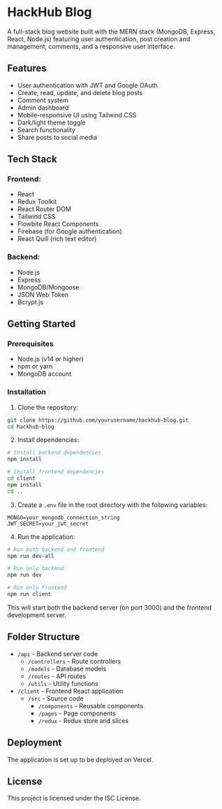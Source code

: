 # HackHub Blog

A full-stack blog website built with the MERN stack (MongoDB, Express, React, Node.js) featuring user authentication, post creation and management, comments, and a responsive user interface.

## Features

- User authentication with JWT and Google OAuth
- Create, read, update, and delete blog posts
- Comment system
- Admin dashboard
- Mobile-responsive UI using Tailwind CSS
- Dark/light theme toggle
- Search functionality
- Share posts to social media

## Tech Stack

### Frontend:

- React
- Redux Toolkit
- React Router DOM
- Tailwind CSS
- Flowbite React Components
- Firebase (for Google authentication)
- React Quill (rich text editor)

### Backend:

- Node.js
- Express
- MongoDB/Mongoose
- JSON Web Token
- Bcrypt.js

## Getting Started

### Prerequisites

- Node.js (v14 or higher)
- npm or yarn
- MongoDB account

### Installation

1. Clone the repository:

```bash
git clone https://github.com/yourusername/hackhub-blog.git
cd hackhub-blog
```

2. Install dependencies:

```bash
# Install backend dependencies
npm install

# Install frontend dependencies
cd client
npm install
cd ..
```

3. Create a `.env` file in the root directory with the following variables:

```
MONGO=your_mongodb_connection_string
JWT_SECRET=your_jwt_secret
```

4. Run the application:

```bash
# Run both backend and frontend
npm run dev-all

# Run only backend
npm run dev

# Run only frontend
npm run client
```

This will start both the backend server (on port 3000) and the frontend development server.

## Folder Structure

- `/api` - Backend server code
  - `/controllers` - Route controllers
  - `/models` - Database models
  - `/routes` - API routes
  - `/utils` - Utility functions
- `/client` - Frontend React application
  - `/src` - Source code
    - `/components` - Reusable components
    - `/pages` - Page components
    - `/redux` - Redux store and slices

## Deployment

The application is set up to be deployed on Vercel.

## License

This project is licensed under the ISC License.
